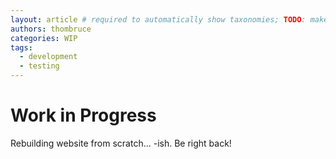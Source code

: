 ```yaml
---
layout: article # required to automatically show taxonomies; TODO: make this configurable for content sections elsewhere, or just set article as the default
authors: thombruce
categories: WIP
tags:
  - development
  - testing
---
```


# Work in Progress

Rebuilding website from scratch... -ish. Be right back!

